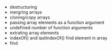 
- destructuring
- mergring arrays
- cloning/copy arrays
- passing array elements as a function argument
- undefined number of function arguments
- extrating array elements
- indexOf() and lastIndexOf() find element in array
- find